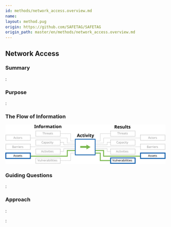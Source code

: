```yaml
---
id: methods/network_access.overview.md
name: 
layout: method.pug
origin: https://github.com/SAFETAG/SAFETAG
origin_path: master/en/methods/network_access.overview.md
---
```

## Network Access

### Summary

:[](../methods/network_access/summary.md)
### Purpose 

:[](../methods/network_access/purpose.md)
### The Flow of Information
![ Information Flow](images/info_flows/network_access.svg)

### Guiding Questions

:[](../methods/network_access/guiding_questions.md)
### Approach

:[](../methods/network_access/approaches.md)

:[](../references/footnotes.md)
